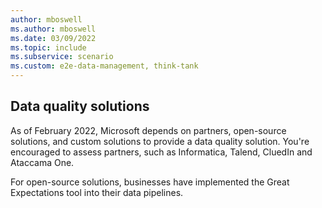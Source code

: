 ```yaml
---
author: mboswell
ms.author: mboswell
ms.date: 03/09/2022
ms.topic: include
ms.subservice: scenario
ms.custom: e2e-data-management, think-tank
---
```


## Data quality solutions

As of February 2022, Microsoft depends on partners, open-source solutions, and custom solutions to provide a data quality solution. You're encouraged to assess partners, such as Informatica, Talend, CluedIn and Ataccama One.

For open-source solutions, businesses have implemented the Great Expectations tool into their data pipelines.
